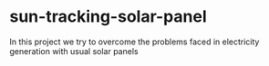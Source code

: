 # sun-tracking-solar-panel

In this project we try to overcome the problems faced in electricity generation with usual solar panels
